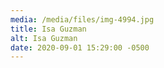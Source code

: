 ```yaml
---
media: /media/files/img-4994.jpg
title: Isa Guzman
alt: Isa Guzman
date: 2020-09-01 15:29:00 -0500
---
```

